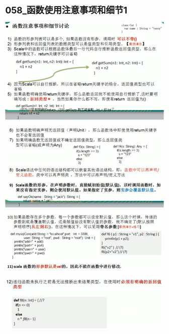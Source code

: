 # 058_函数使用注意事项和细节1

![1616681833668](058_%E5%87%BD%E6%95%B0%E4%BD%BF%E7%94%A8%E6%B3%A8%E6%84%8F%E4%BA%8B%E9%A1%B9%E5%92%8C%E7%BB%86%E8%8A%821/1616681833668.png)

![1616681923720](058_%E5%87%BD%E6%95%B0%E4%BD%BF%E7%94%A8%E6%B3%A8%E6%84%8F%E4%BA%8B%E9%A1%B9%E5%92%8C%E7%BB%86%E8%8A%821/1616681923720.png)

![1616681846238](058_%E5%87%BD%E6%95%B0%E4%BD%BF%E7%94%A8%E6%B3%A8%E6%84%8F%E4%BA%8B%E9%A1%B9%E5%92%8C%E7%BB%86%E8%8A%821/1616681846238.png)

![1616681886279](058_%E5%87%BD%E6%95%B0%E4%BD%BF%E7%94%A8%E6%B3%A8%E6%84%8F%E4%BA%8B%E9%A1%B9%E5%92%8C%E7%BB%86%E8%8A%821/1616681886279.png)


